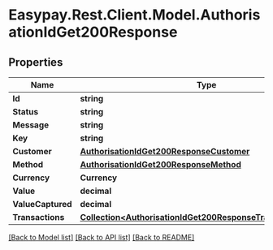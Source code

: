 # Easypay.Rest.Client.Model.AuthorisationIdGet200Response

## Properties

Name | Type | Description | Notes
------------ | ------------- | ------------- | -------------
**Id** | **string** |  | [optional] 
**Status** | **string** |  | [optional] 
**Message** | **string** |  | [optional] 
**Key** | **string** |  | [optional] 
**Customer** | [**AuthorisationIdGet200ResponseCustomer**](AuthorisationIdGet200ResponseCustomer.md) |  | [optional] 
**Method** | [**AuthorisationIdGet200ResponseMethod**](AuthorisationIdGet200ResponseMethod.md) |  | [optional] 
**Currency** | **Currency** |  | [optional] 
**Value** | **decimal** |  | [optional] 
**ValueCaptured** | **decimal** |  | [optional] 
**Transactions** | [**Collection&lt;AuthorisationIdGet200ResponseTransactionsInner&gt;**](AuthorisationIdGet200ResponseTransactionsInner.md) |  | [optional] 

[[Back to Model list]](../README.md#documentation-for-models) [[Back to API list]](../README.md#documentation-for-api-endpoints) [[Back to README]](../README.md)

